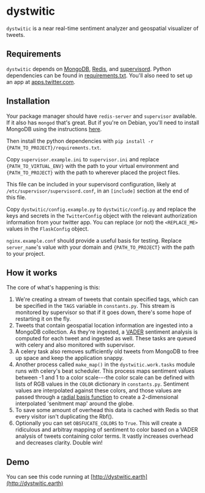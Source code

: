 # dystwitic

`dystwitic` is a near real-time sentiment analyzer and geospatial 
visualizer of tweets.

## Requirements

`dystwitic` depends on [MongoDB](http://mongodb.com), 
[Redis](http://redis.io), and [supervisord](http://supervisord.org).
Python dependencies can be found in 
[requirements.txt](/njmattes/dystwitic/blob/master/requirements.txt).
You'll also need to set up an app at 
[apps.twitter.com](https://apps.twitter.com/).
 
## Installation

Your package manager should have `redis-server` and `supervisor` available.
If it also has `mongod` that's great. But if
you're on Debian, you'll need to install MongoDB using the instructions
[here](https://docs.mongodb.com/manual/tutorial/install-mongodb-on-debian/).

Then install the python dependencies with 
`pip install -r {PATH_TO_PROJECT}/requirements.txt`.

Copy `supervisor.example.ini` to `supervisor.ini` and replace 
`{PATH_TO_VIRTUAL_ENV}` with the path to your virtual environment 
and `{PATH_TO_PROJECT}` with the path to wherever placed the project 
files.

This file can be included in your supervisord configuration, likely
at `/etc/supervisor/supervisord.conf`, in an `[include]` section
at the end of this file. 

Copy `dystwitic/config.example.py` to `dystwitic/config.py` and replace 
the keys and secrets in the `TwitterConfig` object with the relevant 
authorization information from your twitter app. You can replace (or not)
the `<REPLACE_ME>` values in the `FlaskConfig` object.

`nginx.example.conf` should provide a useful basis for testing. Replace 
`server_name`'s value with your domain and `{PATH_TO_PROJECT}` with the path to 
your project.

## How it works

The core of what's happening is this:

1. We're creating a stream of tweets that contain specified tags, which
   can be specified in the `TAGS` variable in `constants.py`. This 
   stream is monitored by supervisor so that if it goes down, there's
   some hope of restarting it on the fly.
2. Tweets that contain geospatial location information are ingested into
   a MongoDB collection. As they're ingested, a 
   [VADER](http://comp.social.gatech.edu/papers/icwsm14.vader.hutto.pdf) 
   sentiment analysis is computed for each tweet and ingested as well. 
   These tasks are queued with celery and also 
   monitored with supervisor.
3. A celery task also removes sufficiently old tweets from MongoDB
   to free up space and keep the application snappy.
4. Another process called `make_map()` in the `dystwitic.work.tasks` module
   runs with celery's beat scheduler. This process maps sentiment values between
   -1 and 1 to a color scale---the color scale can be defined with lists of
   RGB values in the `COLOR` dictionary in `constants.py`. Sentiment values 
   are interpolated against these colors, and those values are passed through 
   a  [radial basis function](https://en.wikipedia.org/wiki/Radial_basis_function)
   to create a 2-dimensional interpolated 'senitment map' around the globe. 
5. To save some amount of overhead this data is cached with Redis so that
   every visitor isn't duplicating the Rbf().
6. Optionally you can set `OBSFUCATE_COLORS` to `True`. This will create a 
   ridiculous and arbitray mapping of sentiment to color based on a VADER
   analysis of tweets containing color terms. It vastly increases overhead and
   decreases clarity. Double win!  
  
## Demo

You can see this code running at [http://dystwitic.earth](http://dystwitic.earth)